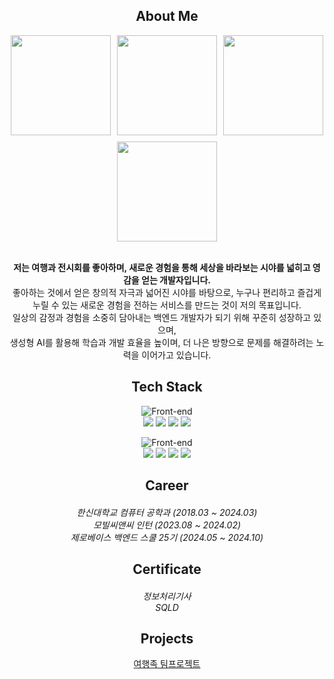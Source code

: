 <div align="center">

<h2 align="center"> About Me </h2>

<div style="
  display: flex;
  flex-wrap: wrap;
  gap: 10px;
  justify-content: center;
">
  <img src="https://github.com/user-attachments/assets/38e84b94-9a66-4664-8357-a9ca40819313" style="width: 160px; height: auto;" /> 
  <img src="https://github.com/user-attachments/assets/c4e0c9c9-29ab-4267-a1ec-0c309bcd4247" style="width: 160px; height: auto;" />
  <img src="https://github.com/user-attachments/assets/01246272-75c1-4dcd-a223-1a3416e7461f" style="width: 160px; height: auto;" />
  <img src="https://github.com/user-attachments/assets/2ccf868c-9583-426e-aa31-8aa334e928f8" style="width: 160px; height: auto;" />
</div>

<br>
<p><b>저는 여행과 전시회를 좋아하며, 새로운 경험을 통해 세상을 바라보는 시야를 넓히고 영감을 얻는 개발자입니다.</b><br>
좋아하는 것에서 얻은 창의적 자극과 넓어진 시야를 바탕으로, 누구나 편리하고 즐겁게 누릴 수 있는 새로운 경험을 전하는 서비스를 만드는 것이 저의 목표입니다.<br>
일상의 감정과 경험을 소중히 담아내는 백엔드 개발자가 되기 위해 꾸준히 성장하고 있으며,<br>
생성형 AI를 활용해 학습과 개발 효율을 높이며, 더 나은 방향으로 문제를 해결하려는 노력을 이어가고 있습니다.</p>

<h2 align="center"> Tech Stack </h2>

![Front-end](https://skillicons.dev/icons?i=java,spring,mysql)<br>
<img src="https://img.shields.io/badge/Java-59666C?style=for-the-badge&logo=Spring&logoColor=white"/>
<img src="https://img.shields.io/badge/Spring Boot-59666C?style=for-the-badge&logo=SpringBoot&logoColor=white"/>
<img src="https://img.shields.io/badge/JPA-59666C?style=for-the-badge&logo=Spring&logoColor=white"/>
<img src="https://img.shields.io/badge/Mysql-59666C?style=for-the-badge&logo=MySql&logoColor=white"/><br>

![Front-end](https://skillicons.dev/icons?i=idea,postman,gradle,git)<br>
<img src="https://img.shields.io/badge/IntelliJ-59666C?style=for-the-badge&logo=IntelliJ IDEA&logoColor=white"/>
<img src="https://img.shields.io/badge/Postman-59666C?style=for-the-badge&logo=Postman&logoColor=white"/>
<img src="https://img.shields.io/badge/Gradle-59666C?style=for-the-badge&logo=Gradle&logoColor=white">
<img src="https://img.shields.io/badge/git-59666C?style=for-the-badge&logo=git&logoColor=white">

<h2 align="center"> Career </h2>

<h5 align="center">
    <span style="font-weight:normal;">한신대학교 컴퓨터 공학과 (2018.03 ~ 2024.03) </span><br>
    <span style="font-weight:normal;">모빌씨앤씨 인턴 (2023.08 ~ 2024.02) </span><br>
    <span style="font-weight:normal;">제로베이스 백엔드 스쿨 25기 (2024.05 ~ 2024.10) </span>
</h5>

<h2 align="center"> Certificate </h2>

<h5 align="center">
  <span style="font-weight:normal;">정보처리기사</span><br>
  <span style="font-weight:normal;">SQLD</span><br>
</h5>

<h2 align="center"> Projects </h2>

[여행족 팀프로젝트](https://github.com/Travel-Tribe)<br><br>

</div>
